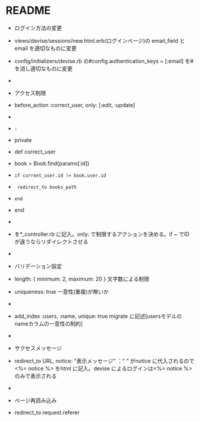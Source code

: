 # README
* ログイン方法の変更
*   views/devise/sessions/new.html.erb(ログインページ)の email_field と email を適切なものに変更
*   config/initializers/devise.rb の#config.authentication_keys = [:email] を#を消し適切なものに変更
*

* アクセス制限
*   before_action :correct_user, only: [:edit, :update]
*
*     :
*  private
*    def correct_user
*    book = Book.find(params[:id])
*     if current_user.id != book.user.id
*      redirect_to books_path
*     end
*    end
*
* を*_controller.rb に記入。only: で制限するアクションを決める。if ~ でID が違うならリダイレクトさせる
*
* バリデーション設定
*   length: { minimum: 2, maximum: 20 } 文字数による制限
*   uniqueness: true                    一意性(重複)が無いか
*
*   add_index :users, :name, unique: true   migrate に記述[usersモデルのnameカラムの一意性の制約]
*
* サクセスメッセージ
*   redirect_to URL, notice: "表示メッセージ"  ：" " がnotice に代入されるので<%= notice %> をhtml に記入。devise によるログインは<%= notice %> のみで表示される
*
* ページ再読み込み
* redirect_to request.referer